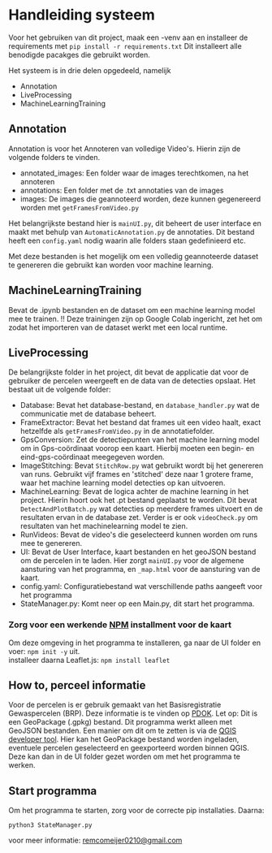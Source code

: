 # Handleiding systeem
Voor het gebruiken van dit project, maak een -venv aan en installeer de requirements met ```pip install -r requirements.txt```
Dit installeert alle benodigde pacakges die gebruikt worden. 


Het systeem is in drie delen opgedeeld, namelijk
- Annotation
- LiveProcessing
- MachineLearningTraining

## Annotation
Annotation is voor het Annoteren van volledige Video's. Hierin zijn de volgende folders te vinden.
- annotated_images: Een folder waar de images terechtkomen, na het annoteren
- annotations: Een folder met de .txt annotaties van de images
- images: De images die geannoteerd worden, deze kunnen gegenereerd worden met ```getFramesFromVideo.py```

Het belangrijkste bestand hier is ```mainUI.py```, dit beheert de user interface en maakt met behulp van ```AutomaticAnnotation.py```
de annotaties. Dit bestand heeft een ```config.yaml``` nodig waarin alle folders staan gedefinieerd etc.

Met deze bestanden is het mogelijk om een volledig geannoteerde dataset te genereren die gebruikt kan worden voor machine learning.

## MachineLearningTraining
Bevat de .ipynb bestanden en de dataset om een machine learning model mee te trainen. !! Deze trainingen zijn op Google Colab ingericht,
zet het om zodat het importeren van de dataset werkt met een local runtime.

## LiveProcessing
De belangrijkste folder in het project, dit bevat de applicatie dat voor de gebruiker de percelen weergeeft en de data van
de detecties opslaat. Het bestaat uit de volgende folder:
- Database: Bevat het database-bestand, en ```database_handler.py``` wat de communicatie met de database beheert.
- FrameExtractor: Bevat het bestand dat frames uit een video haalt, exact hetzelfde als ```getFramesFromVideo.py``` in de annotatiefolder.
- GpsConversion: Zet de detectiepunten van het machine learning model om in Gps-coördinaat voorop een kaart. Hierbij
moeten een begin- en eind-gps-coördinaat meegegeven worden.
- ImageStitching: Bevat ```StitchRow.py``` wat gebruikt wordt bij het genereren van runs. Gebruikt vijf frames en 'stitched' deze naar 1 grotere frame,
waar het machine learning model detecties op kan uitvoeren.
- MachineLearning: Bevat de logica achter de machine learning in het project. Hierin hoort ook het .pt bestand geplaatst te worden. Dit bevat
```DetectAndPlotBatch.py``` wat detecties op meerdere frames uitvoert en de resultaten ervan in de database zet. Verder is er ook ```videoCheck.py``` om resultaten van het machinelearning model te zien.
- RunVideos: Bevat de video's die geselecteerd kunnen worden om runs mee te genereren.
- UI: Bevat de User Interface, kaart bestanden en het geoJSON bestand om de percelen in te laden. Hier zorgt ```mainUI.py``` voor de algemene aansturing van het
programma, en ```_map.html``` voor de aansturing van de kaart. 
- config.yaml: Configuratiebestand wat verschillende paths aangeeft voor het programma
- StateManager.py: Komt neer op een Main.py, dit start het programma.
                                                                    
### Zorg voor een werkende [NPM](https://docs.npmjs.com/cli/v9/commands/npm-init) installment voor de kaart
Om deze omgeving in het programma te installeren, ga naar de UI folder en voer: ```npm init -y``` uit.<br>
installeer daarna Leaflet.js: ```npm install leaflet```

## How to, perceel informatie
Voor de percelen is er gebruik gemaakt van het Basisregistratie Gewaspercelen (BRP). Deze informatie is te vinden op [PDOK](https://service.pdok.nl/rvo/brpgewaspercelen/atom/v1_0/basisregistratie_gewaspercelen_brp.xml).
Let op: Dit is een GeoPackage (.gpkg) bestand. Dit programma werkt alleen met GeoJSON bestanden. Een manier om dit om te zetten is via de [QGIS developer tool](https://qgis.org/).
Hier kan het GeoPackage bestand worden ingeladen, eventuele percelen geselecteerd en geexporteerd worden binnen QGIS. Deze kan dan in de UI folder gezet worden om met het programma te werken.


## Start programma
Om het programma te starten, zorg voor de correcte pip installaties. Daarna:

```python3 StateManager.py```

voor meer informatie:
remcomeijer0210@gmail.com
